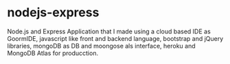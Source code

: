 # nodejs-express

Node.js and Express Application that I made using a cloud based IDE as GoormIDE, javascript like front and backend language, bootstrap and jQuery libraries, mongoDB as DB and moongose als interface, heroku and MongoDB Atlas for producction.  
